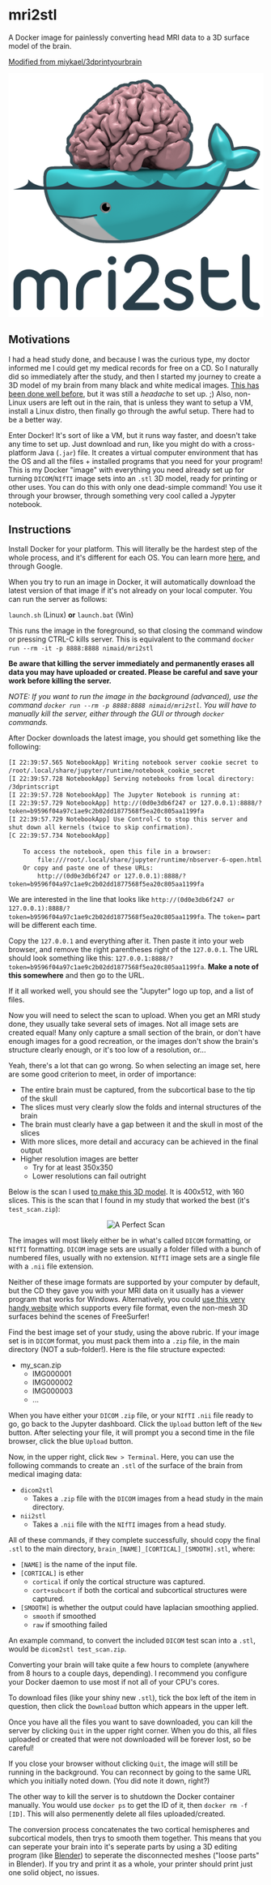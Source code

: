 # mri2stl
A Docker image for painlessly converting head MRI data to a 3D surface model of the brain.

[Modified from miykael/3dprintyourbrain](https://github.com/miykael/3dprintyourbrain)

<a href="https://www.thingiverse.com/thing:3632075/"><p align="center"><img src="https://github.com/nimaid/mri2stl/raw/master/images/mri2stl.png" width=600px /></p></a>

## Motivations
I had a head study done, and because I was the curious type, my doctor informed me I could get my medical records for free on a CD. So I naturally did so immediately after the study, and then I started my journey to create a 3D model of my brain from many black and white medical images. [This has been done well before](https://github.com/miykael/3dprintyourbrain), but it was still a *headache* to set up. ;) Also, non-Linux users are left out in the rain, that is unless they want to setup a VM, install a Linux distro, then finally go through the awful setup. There had to be a better way.

Enter Docker! It's sort of like a VM, but it runs way faster, and doesn't take any time to set up. Just download and run, like you might do with a cross-platform Java (`.jar`) file. It creates a virtual computer environment that has the OS and all the files + installed programs that you need for your program! This is my Docker "image" with everything you need already set up for turning `DICOM`/`NIfTI` image sets into an `.stl` 3D model, ready for printing or other uses. You can do this with only one dead-simple command! You use it through your browser, through something very cool called a Jypyter notebook.

## Instructions
Install Docker for your platform. This will literally be the hardest step of the whole process, and it's different for each OS. You can learn more [here](https://hub.docker.com/), and through Google.

When you try to run an image in Docker, it will automatically download the latest version of that image if it's not already on your local computer. You can run the server as follows:

`launch.sh` (Linux) **or** `launch.bat` (Win)

This runs the image in the foreground, so that closing the command window or pressing CTRL-C kills server. This is equivalent to the command `docker run --rm -it -p 8888:8888 nimaid/mri2stl`

**Be aware that killing the server immediately and permanently erases all data you may have uploaded or created. Please be careful and save your work before killing the server.**

*NOTE: If you want to run the image in the background (advanced), use the command `docker run --rm -p 8888:8888 nimaid/mri2stl`. You will have to manually kill the server, either through the GUI or through `docker` commands.*

After Docker downloads the latest image, you should get something like the following:
```
[I 22:39:57.565 NotebookApp] Writing notebook server cookie secret to /root/.local/share/jupyter/runtime/notebook_cookie_secret
[I 22:39:57.728 NotebookApp] Serving notebooks from local directory: /3dprintscript
[I 22:39:57.728 NotebookApp] The Jupyter Notebook is running at:
[I 22:39:57.729 NotebookApp] http://(0d0e3db6f247 or 127.0.0.1):8888/?token=b9596f04a97c1ae9c2b02dd1877568f5ea20c805aa1199fa
[I 22:39:57.729 NotebookApp] Use Control-C to stop this server and shut down all kernels (twice to skip confirmation).
[C 22:39:57.734 NotebookApp]

    To access the notebook, open this file in a browser:
        file:///root/.local/share/jupyter/runtime/nbserver-6-open.html
    Or copy and paste one of these URLs:
        http://(0d0e3db6f247 or 127.0.0.1):8888/?token=b9596f04a97c1ae9c2b02dd1877568f5ea20c805aa1199fa
```
We are interested in the line that looks like `http://(0d0e3db6f247 or 127.0.0.1):8888/?token=b9596f04a97c1ae9c2b02dd1877568f5ea20c805aa1199fa`. The `token=` part will be different each time.

Copy the `127.0.0.1` and everything after it. Then paste it into your web browser, and remove the right parentheses right of the `127.0.0.1`. The URL should look something like this: `127.0.0.1:8888/?token=b9596f04a97c1ae9c2b02dd1877568f5ea20c805aa1199fa`. **Make a note of this somewhere** and then go to the URL.

If it all worked well, you should see the "Jupyter" logo up top, and a list of files.

Now you will need to select the scan to upload. When you get an MRI study done, they usually take several sets of images. Not all image sets are created equal! Many only capture a small section of the brain, or don't have enough images for a good recreation, or the images don't show the brain's structure clearly enough, or it's too low of a resolution, or...

Yeah, there's a lot that can go wrong. So when selecting an image set, here are some good criterion to meet, in order of importance:
* The entire brain must be captured, from the subcortical base to the tip of the skull
* The slices must very clearly slow the folds and internal structures of the brain
* The brain must clearly have a gap between it and the skull in most of the slices
* With more slices, more detail and accuracy can be achieved in the final output
* Higher resolution images are better
  * Try for at least 350x350
  * Lower resolutions can fail outright

Below is the scan I used [to make this 3D model](https://www.thingiverse.com/thing:3610884). It is 400x512, with 160 slices. This is the scan that I found in my study that worked the best (it's `test_scan.zip`):

<p align="center"><img src="https://github.com/nimaid/mri2stl/raw/master/images/test_scan.gif" alt="A Perfect Scan" /></p>

The images will most likely either be in what's called `DICOM` formatting, or `NIfTI` formatting. `DICOM` image sets are usually a folder filled with a bunch of numbered files, usually with no extension. `NIfTI` image sets are a single file with a `.nii` file extension.

Neither of these image formats are supported by your computer by default, but the CD they gave you with your MRI data on it usually has a viewer program that works for Windows. Alternatively, you could [use this very handy website](http://bit.ly/PapayaViewer) which supports every file format, even the non-mesh 3D surfaces behind the scenes of FreeSurfer!

Find the best image set of your study, using the above rubric. If your image set is in `DICOM` format, you must pack them into a `.zip` file, in the main directory (NOT a sub-folder!). Here is the file structure expected:
* my_scan.zip
  * IMG000001
  * IMG000002
  * IMG000003
  * ...

When you have either your `DICOM` `.zip` file, or your `NIfTI` `.nii` file ready to go, go back to the Jupyter dashboard. Click the `Upload` button left of the `New` button. After selecting your file, it will prompt you a second time in the file browser, click the blue `Upload` button.

Now, in the upper right, click `New > Terminal`. Here, you can use the following commands to create an `.stl` of the surface of the brain from medical imaging data:
* `dicom2stl`
  * Takes a `.zip` file with the `DICOM` images from a head study in the main directory.
* `nii2stl`
  * Takes a `.nii` file with the `NIfTI` images from a head study.

All of these commands, if they complete successfully, should copy the final `.stl` to the main directory, `brain_[NAME]_[CORTICAL]_[SMOOTH].stl`, where:
* `[NAME]` is the name of the input file.
* `[CORTICAL]` is ether
  * `cortical` if only the cortical structure was captured.
  * `cort+subcort` if both the cortical and subcortical structures were captured.
* `[SMOOTH]` is whether the output could have laplacian smoothing applied.
  * `smooth` if smoothed
  * `raw` if smoothing failed

An example command, to convert the included `DICOM` test scan into a `.stl`, would be `dicom2stl test_scan.zip`.

Converting your brain will take quite a few hours to complete (anywhere from 8 hours to a couple days, depending). I recommend you configure your Docker daemon to use most if not all of your CPU's cores.

To download files (like your shiny new `.stl`), tick the box left of the item in question, then click the `Download` button which appears in the upper left.

Once you have all the files you want to save downloaded, you can kill the server by clicking `Quit` in the upper right corner. When you do this, all files uploaded or created that were not downloaded will be forever lost, so be careful!

If you close your browser without clicking `Quit`, the image will still be running in the background. You can reconnect by going to the same URL which you initially noted down. (You did note it down, right?)

The other way to kill the server is to shutdown the Docker container manually. You would use `docker ps` to get the ID of it, then `docker rm -f [ID]`. This will also permenently delete all files uploaded/created.

The conversion process concatenates the two cortical hemispheres and subcortical models, then trys to smooth them together. This means that you can seperate your brain into it's seperate parts by using a 3D editing program (like [Blender](https://www.blender.org/)) to seperate the disconnected meshes ("loose parts" in Blender). If you try and print it as a whole, your printer should print just one solid object, no issues.

